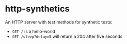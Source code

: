 # http-synthetics

An HTTP server with test methods for synthetic tests:

* `GET /` is a hello-world
* `GET /sleep?delay=5` will return a 204 after five seconds
